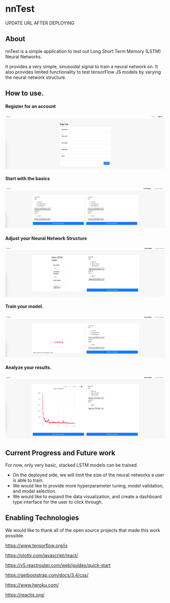 # nnTest

UPDATE URL AFTER DEPLOYING

## About

nnTest is a simple application to test out Long Short Term Memory (LSTM) Neural Networks.

It provides a very simple, sinusoidal signal to train a neural network on.  It also provides
limited functionality to test tensorFlow JS models by varying the neural network structure.


## How to use.

#### Register for an account

![alt text](https://github.com/brianjburrow/nnTest/blob/main/readme_images/signup.png)

#### Start with the basics

![alt text](https://github.com/brianjburrow/nnTest/blob/main/readme_images/basics.png)

#### Adjust your Neural Network Structure

![alt text](https://github.com/brianjburrow/nnTest/blob/main/readme_images/adjust.png)

#### Train your model.

![alt text](https://github.com/brianjburrow/nnTest/blob/main/readme_images/train.png)

#### Analyze your results.

![alt text](https://github.com/brianjburrow/nnTest/blob/main/readme_images/analyze.png)

## Current Progress and Future work

For now, only very basic, stacked LSTM models can be trained.  

- On the deployed side, we will limit the size of the neural networks a user is able to train.
- We would like to provide more hyperparameter tuning, model validation, and model selection.
- We would like to expand the data visualization, and create a dashboard type interface for the user to click through.


## Enabling Technologies

We would like to thank all of the open source projects that made this work possible.

https://www.tensorflow.org/js

https://plotly.com/javascript/react/

https://v5.reactrouter.com/web/guides/quick-start

https://getbootstrap.com/docs/3.4/css/

https://www.heroku.com/

https://reactjs.org/





